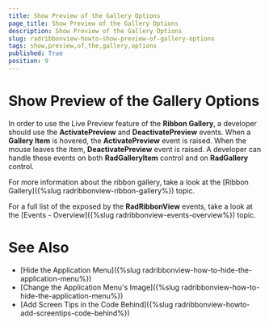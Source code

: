 ```yaml
---
title: Show Preview of the Gallery Options
page_title: Show Preview of the Gallery Options
description: Show Preview of the Gallery Options
slug: radribbonview-howto-show-preview-of-gallery-options
tags: show,preview,of,the,gallery,options
published: True
position: 9
---
```


# Show Preview of the Gallery Options

In order to use the Live Preview feature of the __Ribbon Gallery__, a developer should use the __ActivatePreview__ and __DeactivatePreview__ events. When a __Gallery Item__ is hovered, the __ActivatePreview__ event is raised. When the mouse leaves the item, __DeactivatePreview__ event is raised. A developer can handle these events on both __RadGalleryItem__ control and on __RadGallery__ control.

For more information about the ribbon gallery, take a look at the [Ribbon Gallery]({%slug radribbonview-ribbon-gallery%}) topic.		

For a full list of the exposed by the __RadRibbonView__ events, take a look at the [Events - Overview]({%slug radribbonview-events-overview%}) topic.		

# See Also
 * [Hide the Application Menu]({%slug radribbonview-how-to-hide-the-application-menu%})
 * [Change the Application Menu's Image]({%slug radribbonview-how-to-hide-the-application-menu%})
 * [Add Screen Tips in the Code Behind]({%slug radribbonview-howto-add-screentips-code-behind%})